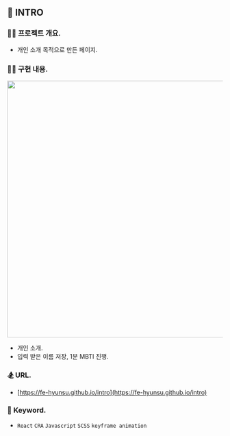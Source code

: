 ## 🧸 INTRO

### 🧑‍💻 프로젝트 개요.

- 개인 소개 목적으로 만든 페이지.

### 👩‍🚀 구현 내용.

<img src="https://fe-hyunsu.github.io/intro/img_readme.png" width="600" alt="" />

- 개인 소개.
- 입력 받은 이름 저장, 1분 MBTI 진행.

### 🏂 URL.

- [https://fe-hyunsu.github.io/intro](https://fe-hyunsu.github.io/intro)

### 🪬 Keyword.

- `React` `CRA` `Javascript` `SCSS` `keyframe animation`
